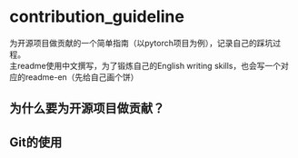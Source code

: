 # contribution_guideline
为开源项目做贡献的一个简单指南（以pytorch项目为例），记录自己的踩坑过程。  
主readme使用中文撰写，为了锻炼自己的English writing skills，也会写一个对应的readme-en（先给自己画个饼）


## 为什么要为开源项目做贡献？


## Git的使用

